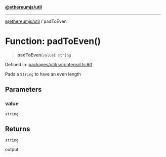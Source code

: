 [**@ethereumjs/util**](../README.md)

***

[@ethereumjs/util](../README.md) / padToEven

# Function: padToEven()

> **padToEven**(`value`): `string`

Defined in: [packages/util/src/internal.ts:60](https://github.com/Dargon789/ethereumjs-monorepo/blob/master/packages/util/src/internal.ts#L60)

Pads a `String` to have an even length

## Parameters

### value

`string`

## Returns

`string`

output
